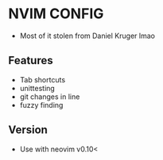 # NVIM CONFIG
 - Most of it stolen from Daniel Kruger lmao

## Features
 - Tab shortcuts
 - unittesting
 - git changes in line
 - fuzzy finding

## Version
 - Use with neovim v0.10< 

